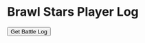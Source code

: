 <html lang="en">
<head>
    <meta charset="UTF-8">
    <meta name="viewport" content="width=device-width, initial-scale=1.0">
    <title>Brawl Stars Player Log</title>
</head>
<body>
    <h1>Brawl Stars Player Log</h1>
    <!-- Button to trigger GET request -->
    <button onclick="sendGetRequest()">Get Battle Log</button>
    <!-- Display response -->
    <pre id="response-output"></pre>
    <script>
        function sendGetRequest() {
            var myHeaders = new Headers();
            myHeaders.append("Authorization", "Bearer eyJ0eXAiOiJKV1QiLCJhbGciOiJIUzUxMiIsImtpZCI6IjI4YTMxOGY3LTAwMDAtYTFlYi03ZmExLTJjNzQzM2M2Y2NhNSJ9.eyJpc3MiOiJzdXBlcmNlbGwiLCJhdWQiOiJzdXBlcmNlbGw6Z2FtZWFwaSIsImp0aSI6IjVhYjRjODQyLTNjZjQtNDRjNy05NjAzLTQ4Njk2MWJmYjkzNCIsImlhdCI6MTcxNjU3NDAxMSwic3ViIjoiZGV2ZWxvcGVyLzY1MjJjZGQ2LThhYzktMzRhOS1kMjhlLWNiZmIwM2JkMTExNyIsInNjb3BlcyI6WyJicmF3bHN0YXJzIl0sImxpbWl0cyI6W3sidGllciI6ImRldmVsb3Blci9zaWx2ZXIiLCJ0eXBlIjoidGhyb3R0bGluZyJ9LHsiY2lkcnMiOlsiMTA0LjIzMi4zNy4yMTMiXSwidHlwZSI6ImNsaWVudCJ9XX0.sgIo-pA--PIHC6VkCvTdLwGgBt3vEz3Y7htoUOLwqDKj6_zgI5Dt3tdkql0_32iV3zgX27skU4fVkihbTYgRAg");

            var requestOptions = {
                method: 'GET',
                headers: myHeaders,
                redirect: 'follow'
            };

            // Use a CORS proxy
            var corsProxy = 'https://cors-anywhere.herokuapp.com/';
            var apiUrl = "https://api.brawlstars.com/v1/players/%23JG2QC2R/battlelog";
            var url = corsProxy + apiUrl;

            fetch(url, requestOptions)
                .then(response => response.json())
                .then(result => {
                    // Display the response
                    document.getElementById('response-output').innerText = JSON.stringify(result, null, 2);
                })
                .catch(error => {
                    document.getElementById('response-output').innerText = `Error: ${error}`;
                });
        }
    </script>
</body>
</html>

